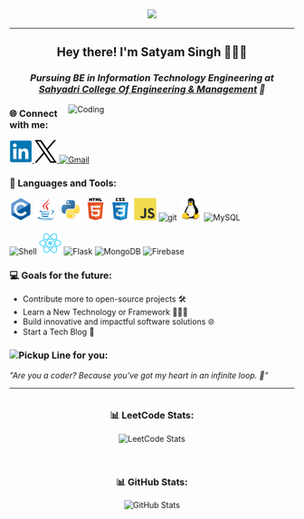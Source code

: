 <div align="center">
  <img src="https://readme-typing-svg.herokuapp.com?color=%236FDA44&size=32&center=true&vCenter=true&width=600&height=50&lines=Hi+👋,+I'm+Satyam+Singh;Final+Year+Engineering+Student+👨🏻‍🎓;Open+Source+Contributor+🧑🏻‍💻"/>
</div>
<hr>

<h2 align="center"> Hey there! I'm Satyam Singh 👨🏻‍💻</h2>

<h3 align="center"><em>Pursuing BE in Information Technology Engineering at <a href="https://sahyadri.edu.in/">Sahyadri College Of Engineering & Management</a> 🚀</em></h3>

<img align="right" alt="Coding" width="400" src="https://cdn.filestackcontent.com/efbSR18hT5uRKuo0zoMA">

<h3 align="left">🌐 Connect with me:</h3>
<p align="left">
<a href="https://www.linkedin.com/in/satyam-singh-483673207/" target="blank">
  <img src="https://raw.githubusercontent.com/devicons/devicon/master/icons/linkedin/linkedin-original.svg" alt="LinkedIn" width="40" height="40"/>
</a>

<a href="https://twitter.com/Satyam_singh12" target="blank">
  <img src="https://raw.githubusercontent.com/devicons/devicon/master/icons/twitter/twitter-original.svg" alt="Twitter" width="40" height="40"/>
</a>

<a href="mailto:satyamsingh.on@gmail.com" target="_blank">
  <img src="https://img.icons8.com/fluent/48/000000/gmail.png" alt="Gmail" width="40" height="40">
</a>

</p>

<h3 align="left">🚀 Languages and Tools:</h3>
<p align="left">
  <img src="https://raw.githubusercontent.com/devicons/devicon/master/icons/c/c-original.svg" alt="c" width="40" height="40"/>
  <img src="https://raw.githubusercontent.com/devicons/devicon/master/icons/java/java-original.svg" alt="java" width="40" height="40"/>
  <img src="https://raw.githubusercontent.com/devicons/devicon/master/icons/python/python-original.svg" alt="python" width="40" height="40"/>
  <img src="https://raw.githubusercontent.com/devicons/devicon/master/icons/html5/html5-original-wordmark.svg" alt="html5" width="40" height="40"/>
  <img src="https://raw.githubusercontent.com/devicons/devicon/master/icons/css3/css3-original-wordmark.svg" alt="css3" width="40" height="40"/>
  <img src="https://raw.githubusercontent.com/devicons/devicon/master/icons/javascript/javascript-original.svg" alt="javascript" width="40" height="40"/>
  <img src="https://www.vectorlogo.zone/logos/git-scm/git-scm-icon.svg" alt="git" width="40" height="40"/>
  <img src="https://raw.githubusercontent.com/devicons/devicon/master/icons/linux/linux-original.svg" alt="linux" width="40" height="40"/>
  <img src="https://img.icons8.com/color/48/000000/mysql-logo.png" alt="MySQL" width="40" height="40">
  <br>
  <br>
  <img src="https://img.icons8.com/windows/32/000000/console.png" alt="Shell" width="32" height="32">
  <img src="https://raw.githubusercontent.com/devicons/devicon/master/icons/react/react-original.svg" alt="React.js" width="40" height="40"/>
<img src="https://img.icons8.com/fluency/48/000000/flask.png" alt="Flask" width="40" height="40"/>
<img src="https://img.icons8.com/color/48/000000/mongodb.png" alt="MongoDB" width="40" height="40"/>
<img src="https://img.icons8.com/color/48/000000/firebase.png" alt="Firebase" width="40" height="40"/>


</p>

<h3 align="left">💻 Goals for the future:</h3>
<ul>
  <li>Contribute more to open-source projects 🛠️</li>
  <li>Learn a New Technology or Framework 🧑🏻‍💻</li>
  <li>Build innovative and impactful software solutions 🌐</li>
  <li>Start a Tech Blog 🍃</li>
</ul>

<h3 align="left"><img src="https://media.giphy.com/media/VgCDAzcKvsR6OM0uWg/giphy.gif" width="50">Pickup Line for you:</h3>
<em>"Are you a coder? Because you've got my heart in an infinite loop. 💖"</em>


<hr>



<div style="display: flex; flex-direction: column; align-items: center;">

  <!-- LeetCode Stats -->
  <div style="flex: 1; margin-bottom: 20px;">
    <h3 align="left">📊 LeetCode Stats:</h3>
    <p align="center">
      <img src="https://github-readme-streak-stats.herokuapp.com/?user=satmm" alt="LeetCode Stats" />
    </p>
  </div>

  <!-- GitHub Stats -->
  <div style="flex: 1;">
    <h3 align="left">📊 GitHub Stats:</h3>
    <p align="center">
      <img src="https://github-readme-stats.vercel.app/api/top-langs?username=satmm&show_icons=true&locale=en&layout=compact" alt="GitHub Stats" />
    </p>
  </div>

</div>








